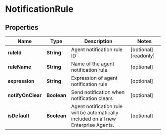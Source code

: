

# NotificationRule


## Properties

| Name | Type | Description | Notes |
|------------ | ------------- | ------------- | -------------|
|**ruleId** | **String** | Agent notification rule ID |  [optional] [readonly] |
|**ruleName** | **String** | Name of the agent notification rule |  [optional] |
|**expression** | **String** | Expression of agent notification rule |  [optional] |
|**notifyOnClear** | **Boolean** | Send notification when notification clears |  [optional] |
|**isDefault** | **Boolean** | Agent notification rule will be automatically included on all new Enterprise Agents. |  [optional] |



